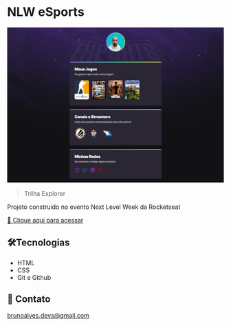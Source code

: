 # NLW eSports

![preview](./.github/preview.png)

> Trilha Explorer

Projeto construído no evento Next Level Week da Rocketseat


[🔗 Clique aqui para acessar](https://devsbruno.github.io/NLW-Explorer-eSports)


## 🛠Tecnologias


- HTML
- CSS
- Git e Github


## 📨 Contato

brunoalves.devs@gmail.com